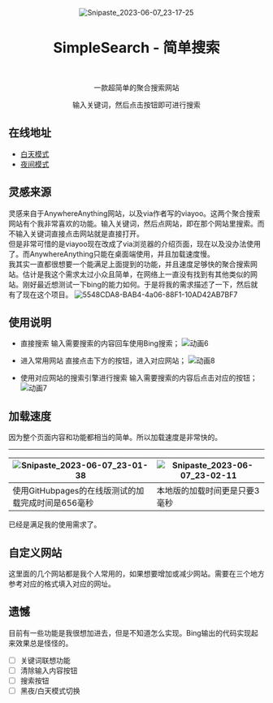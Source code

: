 <div align="center">

![Snipaste_2023-06-07_23-17-25](https://github.com/breathiness/SimpleSearch/assets/11361630/1902d6fb-7584-4495-a723-6dd8fa4d1eed)

# SimpleSearch - 简单搜索

<br>

一款超简单的聚合搜索网站

输入关键词，然后点击按钮即可进行搜索

</div>

## 在线地址

- [白天模式](https://breathiness.github.io/SimpleSearch/SimpleSearch-Light.html)
- [夜间模式](https://breathiness.github.io/SimpleSearch/SimpleSearch-Dark.html)

## 灵感来源

灵感来自于AnywhereAnything网站，以及via作者写的viayoo。这两个聚合搜索网站有个我非常喜欢的功能。输入关键词，然后点网站，即在那个网站里搜索。而不输入关键词直接点击网站就是直接打开。  
但是非常可惜的是viayoo现在改成了via浏览器的介绍页面，现在以及没办法使用了。而AnywhereAnything只能在桌面端使用，并且加载速度慢。  
我其实一直都很想要一个能满足上面提到的功能，并且速度足够快的聚合搜索网站。估计是我这个需求太过小众且简单，在网络上一直没有找到有其他类似的网站。刚好最近想测试一下bing的能力如何。于是将我的需求描述了一下，然后就有了现在这个项目。
![5548CDA8-BAB4-4a06-88F1-10AD42AB7BF7](https://github.com/breathiness/SimpleSearch/assets/11361630/9bff05bf-e07c-4e09-a9b3-c29d72c86c49)

## 使用说明

- 直接搜索
输入需要搜索的内容回车使用Bing搜索；
![动画6](https://github.com/breathiness/SimpleSearch/assets/11361630/2392a2c5-b72d-4263-9f47-727feadc32d5)

- 进入常用网站
直接点击下方的按钮，进入对应网站；
![动画8](https://github.com/breathiness/SimpleSearch/assets/11361630/c352fb12-db78-4000-b8c2-6a3cf0310557)

- 使用对应网站的搜索引擎进行搜索
输入需要搜索的内容后点击对应的按钮；
![动画7](https://github.com/breathiness/SimpleSearch/assets/11361630/bc2abb71-25b3-4c48-b594-65a4539dc450)

## 加载速度

因为整个页面内容和功能都相当的简单。所以加载速度是非常快的。

----
![Snipaste_2023-06-07_23-01-38](https://github.com/breathiness/SimpleSearch/assets/11361630/9364b457-951c-4281-ad24-f036ee8cf1e3) | ![Snipaste_2023-06-07_23-02-11](https://github.com/breathiness/SimpleSearch/assets/11361630/387edf16-035a-4c69-b0c3-64da2277bcf1)
---|---
使用GitHubpages的在线版测试的加载完成时间是656毫秒|本地版的加载时间更是只要3毫秒

已经是满足我的使用需求了。

## 自定义网站

这里面的几个网站都是我个人常用的，如果想要增加或减少网站。需要在三个地方参考对应的格式填入对应的网址。

## 遗憾

目前有一些功能是我很想加进去，但是不知道怎么实现。Bing输出的代码实现起来效果总是怪怪的。

- [ ] 关键词联想功能
- [ ] 清除输入内容按钮
- [ ] 搜索按钮
- [ ] 黑夜/白天模式切换
